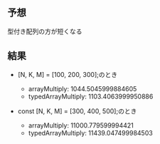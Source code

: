 ## 予想
型付き配列の方が短くなる

## 結果

- [N, K, M] = [100, 200, 300];のとき
    - arrayMultiply: 1044.5045999884605
    - typedArrayMultiply: 1103.4063999950886

- const [N, K, M] = [300, 400, 500];のとき
    - arrayMultiply: 11000.779599994421
    - typedArrayMultiply: 11439.047499984503